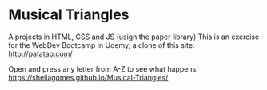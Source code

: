 # Musical Triangles
A projects in HTML, CSS and JS (usign the paper library)
This is an exercise for the WebDev Bootcamp in Udemy, a clone of this site: http://patatap.com/

Open and press any letter from A-Z to see what happens: https://sheilagomes.github.io/Musical-Triangles/
